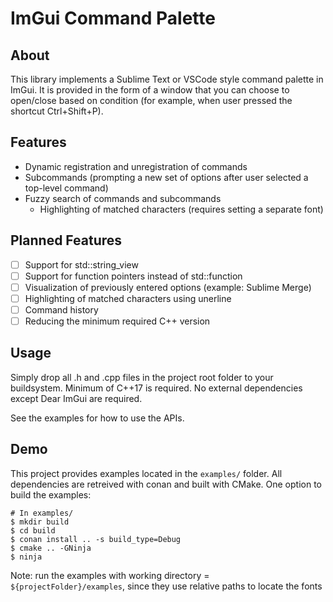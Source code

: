 # ImGui Command Palette

## About
This library implements a Sublime Text or VSCode style command palette in ImGui.
It is provided in the form of a window that you can choose to open/close based on condition (for example, when user pressed the shortcut Ctrl+Shift+P).

## Features
+ Dynamic registration and unregistration of commands
+ Subcommands (prompting a new set of options after user selected a top-level command)
+ Fuzzy search of commands and subcommands
    + Highlighting of matched characters (requires setting a separate font)

## Planned Features
+ [ ] Support for std::string_view
+ [ ] Support for function pointers instead of std::function
+ [ ] Visualization of previously entered options (example: Sublime Merge)
+ [ ] Highlighting of matched characters using unerline
+ [ ] Command history
+ [ ] Reducing the minimum required C++ version

## Usage
Simply drop all .h and .cpp files in the project root folder to your buildsystem. Minimum of C++17 is required.
No external dependencies except Dear ImGui are required.

See the examples for how to use the APIs.

## Demo
This project provides examples located in the `examples/` folder. All dependencies are retreived with conan and built with CMake.
One option to build the examples:
```
# In examples/
$ mkdir build
$ cd build
$ conan install .. -s build_type=Debug
$ cmake .. -GNinja
$ ninja
```

Note: run the examples with working directory = `${projectFolder}/examples`, since they use relative paths to locate the fonts
